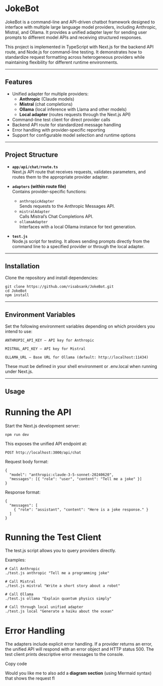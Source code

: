 # JokeBot

JokeBot is a command-line and API-driven chatbot framework designed to interface with multiple large language model providers, including Anthropic, Mistral, and Ollama. It provides a unified adapter layer for sending user prompts to different model APIs and receiving structured responses.  

This project is implemented in TypeScript with Next.js for the backend API route, and Node.js for command-line testing. It demonstrates how to standardize request formatting across heterogeneous providers while maintaining flexibility for different runtime environments.

---

## Features

- Unified adapter for multiple providers:
  - **Anthropic** (Claude models)
  - **Mistral** (chat completions)
  - **Ollama** (local inference with Llama and other models)
  - **Local adapter** (routes requests through the Next.js API)
- Command-line test client for direct provider calls
- Backend API route for standardized message handling
- Error handling with provider-specific reporting
- Support for configurable model selection and runtime options

---

## Project Structure

- **`app/api/chat/route.ts`**  
  Next.js API route that receives requests, validates parameters, and routes them to the appropriate provider adapter.

- **`adapters` (within route file)**  
  Contains provider-specific functions:
  - `anthropicAdapter`  
    Sends requests to the Anthropic Messages API.  
  - `mistralAdapter`  
    Calls Mistral’s Chat Completions API.  
  - `ollamaAdapter`  
    Interfaces with a local Ollama instance for text generation.  

- **`test.js`**  
  Node.js script for testing. It allows sending prompts directly from the command line to a specified provider or through the local adapter.

---

## Installation

Clone the repository and install dependencies:

```
git clone https://github.com/risabsank/JokeBot.git
cd JokeBot
npm install
```
---

## Environment Variables

Set the following environment variables depending on which providers you intend to use:

```
ANTHROPIC_API_KEY – API key for Anthropic

MISTRAL_API_KEY – API key for Mistral

OLLAMA_URL – Base URL for Ollama (default: http://localhost:11434)
```

These must be defined in your shell environment or .env.local when running under Next.js.

---

## Usage

# Running the API
Start the Next.js development server:

```
npm run dev
```

This exposes the unified API endpoint at:

```
POST http://localhost:3000/api/chat
```

Request body format:

```
{
  "model": "anthropic:claude-3-5-sonnet-20240620",
  "messages": [{ "role": "user", "content": "Tell me a joke" }]
}
```

Response format:

```
{
  "messages": [
    { "role": "assistant", "content": "Here is a joke response." }
  ]
}
```

# Running the Test Client
The test.js script allows you to query providers directly.

Examples:

```
# Call Anthropic
./test.js anthropic "Tell me a programming joke"

# Call Mistral
./test.js mistral "Write a short story about a robot"

# Call Ollama
./test.js ollama "Explain quantum physics simply"

# Call through local unified adapter
./test.js local "Generate a haiku about the ocean"
```

# Error Handling
The adapters include explicit error handling. If a provider returns an error, the unified API will respond with an error object and HTTP status 500. The test client prints descriptive error messages to the console.

Copy code

Would you like me to also add a **diagram section** (using Mermaid syntax) that shows the request fl
